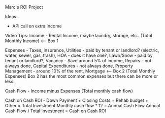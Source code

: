 Marc's ROI Project

Ideas:
- API call on extra income

Video Tips:
Income - Rental Income, maybe laundry, storage, etc.. (Total Monthly Income) <-- Box 1

Expenses - Taxes, Insurance, Utilities - paid by tenant or landlord?
           (electric, water, sewer, gas, trash), HOA - does it have one?, 
           Lawn/Snow - paid by tenant or landlord?,
           Vacancy - Save around 5% of income, Repairs - not always done, 
           Capital Expenditures - not always done, Property Management - 
           around 10% of the rent, Mortgage <-- Box 2  (Total Monthly Expenses)
           Box 2 has the most common expenses but there can be more or less

Cash Flow - Income minus Expenses (Total monthly cash flow)

Cash on Cash ROI - Down Payment + Closing Costs + Rehab budget + Other = Total Investment
                   Monthly cash flow * 12 = Annual Cash Flow
                   Annual Cash Flow / Total Investment = Cash on Cash ROI
